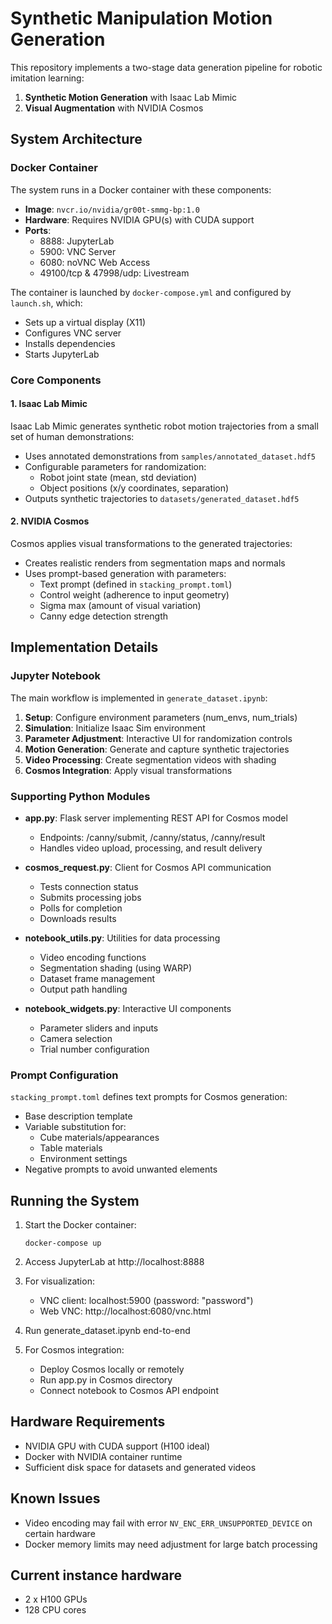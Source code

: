 # Synthetic Manipulation Motion Generation

This repository implements a two-stage data generation pipeline for robotic imitation learning:

1. **Synthetic Motion Generation** with Isaac Lab Mimic
2. **Visual Augmentation** with NVIDIA Cosmos

## System Architecture

### Docker Container

The system runs in a Docker container with these components:
- **Image**: `nvcr.io/nvidia/gr00t-smmg-bp:1.0`
- **Hardware**: Requires NVIDIA GPU(s) with CUDA support
- **Ports**:
  - 8888: JupyterLab
  - 5900: VNC Server
  - 6080: noVNC Web Access
  - 49100/tcp & 47998/udp: Livestream

The container is launched by `docker-compose.yml` and configured by `launch.sh`, which:
- Sets up a virtual display (X11)
- Configures VNC server
- Installs dependencies
- Starts JupyterLab

### Core Components

#### 1. Isaac Lab Mimic

Isaac Lab Mimic generates synthetic robot motion trajectories from a small set of human demonstrations:

- Uses annotated demonstrations from `samples/annotated_dataset.hdf5`
- Configurable parameters for randomization:
  - Robot joint state (mean, std deviation)
  - Object positions (x/y coordinates, separation)
- Outputs synthetic trajectories to `datasets/generated_dataset.hdf5`

#### 2. NVIDIA Cosmos

Cosmos applies visual transformations to the generated trajectories:

- Creates realistic renders from segmentation maps and normals
- Uses prompt-based generation with parameters:
  - Text prompt (defined in `stacking_prompt.toml`)
  - Control weight (adherence to input geometry)
  - Sigma max (amount of visual variation)
  - Canny edge detection strength

## Implementation Details

### Jupyter Notebook

The main workflow is implemented in `generate_dataset.ipynb`:

1. **Setup**: Configure environment parameters (num_envs, num_trials)
2. **Simulation**: Initialize Isaac Sim environment
3. **Parameter Adjustment**: Interactive UI for randomization controls
4. **Motion Generation**: Generate and capture synthetic trajectories
5. **Video Processing**: Create segmentation videos with shading
6. **Cosmos Integration**: Apply visual transformations

### Supporting Python Modules

- **app.py**: Flask server implementing REST API for Cosmos model
  - Endpoints: /canny/submit, /canny/status, /canny/result
  - Handles video upload, processing, and result delivery

- **cosmos_request.py**: Client for Cosmos API communication
  - Tests connection status
  - Submits processing jobs
  - Polls for completion
  - Downloads results

- **notebook_utils.py**: Utilities for data processing
  - Video encoding functions
  - Segmentation shading (using WARP)
  - Dataset frame management
  - Output path handling

- **notebook_widgets.py**: Interactive UI components
  - Parameter sliders and inputs
  - Camera selection
  - Trial number configuration

### Prompt Configuration

`stacking_prompt.toml` defines text prompts for Cosmos generation:
- Base description template
- Variable substitution for:
  - Cube materials/appearances
  - Table materials
  - Environment settings
- Negative prompts to avoid unwanted elements

## Running the System

1. Start the Docker container:
   ```
   docker-compose up
   ```

2. Access JupyterLab at http://localhost:8888

3. For visualization:
   - VNC client: localhost:5900 (password: "password")
   - Web VNC: http://localhost:6080/vnc.html

4. Run generate_dataset.ipynb end-to-end

5. For Cosmos integration:
   - Deploy Cosmos locally or remotely
   - Run app.py in Cosmos directory
   - Connect notebook to Cosmos API endpoint

## Hardware Requirements

- NVIDIA GPU with CUDA support (H100 ideal)
- Docker with NVIDIA container runtime
- Sufficient disk space for datasets and generated videos

## Known Issues

- Video encoding may fail with error `NV_ENC_ERR_UNSUPPORTED_DEVICE` on certain hardware
- Docker memory limits may need adjustment for large batch processing

## Current instance hardware
- 2 x H100 GPUs
- 128 CPU cores